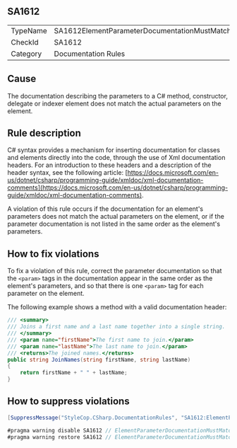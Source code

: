 ﻿## SA1612

<table>
<tr>
  <td>TypeName</td>
  <td>SA1612ElementParameterDocumentationMustMatchElementParameters</td>
</tr>
<tr>
  <td>CheckId</td>
  <td>SA1612</td>
</tr>
<tr>
  <td>Category</td>
  <td>Documentation Rules</td>
</tr>
</table>

## Cause

The documentation describing the parameters to a C# method, constructor, delegate or indexer element does not match the actual parameters on the element.

## Rule description

C# syntax provides a mechanism for inserting documentation for classes and elements directly into the code, through the use of Xml documentation headers. For an introduction to these headers and a description of the header syntax, see the following article: [https://docs.microsoft.com/en-us/dotnet/csharp/programming-guide/xmldoc/xml-documentation-comments](https://docs.microsoft.com/en-us/dotnet/csharp/programming-guide/xmldoc/xml-documentation-comments).

A violation of this rule occurs if the documentation for an element's parameters does not match the actual parameters on the element, or if the parameter documentation is not listed in the same order as the element's parameters.

## How to fix violations

To fix a violation of this rule, correct the parameter documentation so that the `<param>` tags in the documentation appear in the same order as the element's parameters, and so that there is one `<param>` tag for each parameter on the element.

The following example shows a method with a valid documentation header:

```csharp
/// <summary>
/// Joins a first name and a last name together into a single string.
/// </summary>
/// <param name="firstName">The first name to join.</param>
/// <param name="lastName">The last name to join.</param>
/// <returns>The joined names.</returns>
public string JoinNames(string firstName, string lastName)
{
    return firstName + " " + lastName;
}
```

## How to suppress violations

```csharp
[SuppressMessage("StyleCop.CSharp.DocumentationRules", "SA1612:ElementParameterDocumentationMustMatchElementParameters", Justification = "Reviewed.")]
```

```csharp
#pragma warning disable SA1612 // ElementParameterDocumentationMustMatchElementParameters
#pragma warning restore SA1612 // ElementParameterDocumentationMustMatchElementParameters
```
